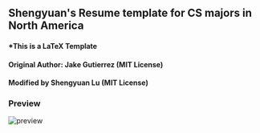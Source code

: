 ## Shengyuan's Resume template for CS majors in North America

#### *This is a LaTeX Template
#### Original Author: Jake Gutierrez (MIT License)
#### Modified by Shengyuan Lu (MIT License)


### Preview
![preview](https://i.imgur.com/9BAv8jA.jpg)
